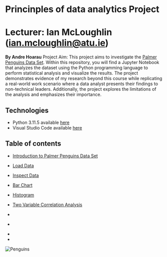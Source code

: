 # Princinples of data analytics Project
# Lecturer: Ian McLoughlin (ian.mcloughlin@atu.ie)
**By Andre Hoarau**
Project Aim: This project aims to investigate the [Palmer Penguins Data Set](https://allisonhorst.github.io/palmerpenguins/). Within this repository, you will find a Jupyter Notebook that analyzes the dataset using the Python programming language to perform statistical analysis and visualize the results. The project demonstrates evidence of my research beyond this course while replicating a real-world work scenario where a data analyst presents their findings to non-technical leaders. Additionally, the project explores the limitations of the analysis and emphasizes their importance.

## Technologies
* Python 3.11.5 available [here](https://www.anaconda.com/download)
* Visual Studio Code available [here](https://code.visualstudio.com/)

## Table of contents
- [Introduction to Palmer Penguins Data Set](#penguins.ipynb/Palmer-Penguins-Introduction)
- [Load Data](#Load-Data)
- [Inspect Data](#Inspect-Data)
- [Bar Chart](#Bar-Chart)
- [Histogram](#Histogram)
- [Two Variable Correlation Analysis](#Two-Variable-Correlation-using-Seaborn)
- []()
- []()

-
-


































![Penguins](https://allisonhorst.github.io/palmerpenguins/reference/figures/lter_penguins.png)